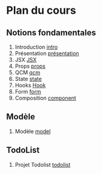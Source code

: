 # Plan du cours

## Notions fondamentales

1. Introduction [intro](./Supports/chap_introduction.md)
2. Présentation [présentation](./Supports/chap_presentation.md)
3. JSX [JSX](./Supports/chap_jsx.md)
4. Props [props](./Supports/chap_props.md)
5. QCM [qcm](./QCM/qcm-generalites.md)
6. State [state](./Supports/chap_state.md)
7. Hooks [Hook](./Supports/chap-hook-part_01.md)
8. Form [form](./Supports/chap_form.md)
9. Composition [component](./Supports/chap-composition.md)


## Modèle

1. Modèle [model](./Supports/model.html)


## TodoList

1. Projet Todolist [todolist](./TP/tp-todolist.md)

